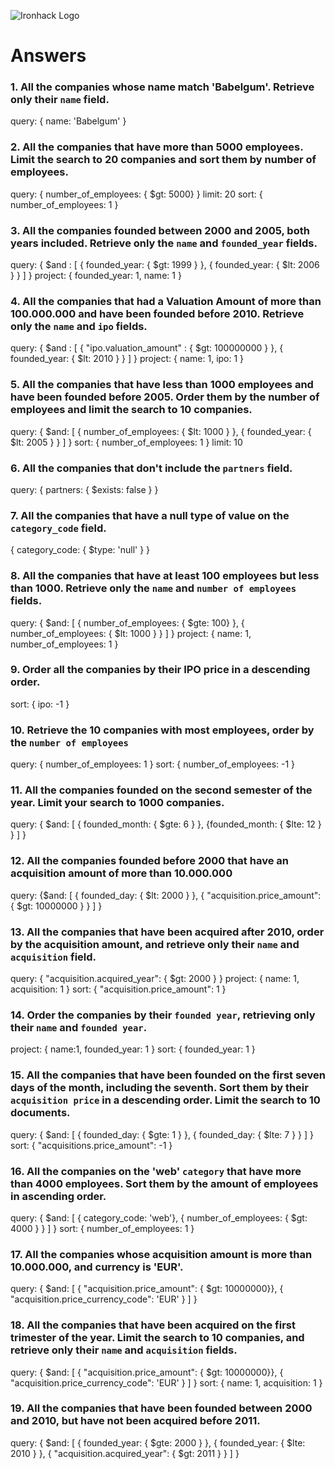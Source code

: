 ![Ironhack Logo](https://i.imgur.com/1QgrNNw.png)

# Answers

### 1. All the companies whose name match 'Babelgum'. Retrieve only their `name` field.

query: { name: 'Babelgum' }

### 2. All the companies that have more than 5000 employees. Limit the search to 20 companies and sort them by **number of employees**.

query: { number_of_employees: { $gt: 5000} }
limit: 20
sort: { number_of_employees: 1 }

### 3. All the companies founded between 2000 and 2005, both years included. Retrieve only the `name` and `founded_year` fields.

query: { $and : [ { founded_year: { $gt: 1999 } }, { founded_year: { $lt: 2006 } } ] }
project: { founded_year: 1, name: 1 }

### 4. All the companies that had a Valuation Amount of more than 100.000.000 and have been founded before 2010. Retrieve only the `name` and `ipo` fields.

query: { $and : [ { "ipo.valuation_amount" : { $gt: 100000000 } }, { founded_year: { $lt: 2010 } } ] }
project: { name: 1, ipo: 1 }

### 5. All the companies that have less than 1000 employees and have been founded before 2005. Order them by the number of employees and limit the search to 10 companies.

query: { $and: [ { number_of_employees: { $lt: 1000 } }, { founded_year: { $lt: 2005 } } ] }
sort: { number_of_employees: 1 }
limit: 10

### 6. All the companies that don't include the `partners` field.

query: { partners: { $exists: false } }

### 7. All the companies that have a null type of value on the `category_code` field.

{ category_code: { $type: 'null' } }

### 8. All the companies that have at least 100 employees but less than 1000. Retrieve only the `name` and `number of employees` fields.

query: { $and: [ { number_of_employees: { $gte: 100} }, { number_of_employees: { $lt: 1000 } } ] }
project: { name: 1, number_of_employees: 1 }

### 9. Order all the companies by their IPO price in a descending order.

sort: { ipo: -1 }

### 10. Retrieve the 10 companies with most employees, order by the `number of employees`

query: { number_of_employees: 1 }
sort: { number_of_employees: -1 }

### 11. All the companies founded on the second semester of the year. Limit your search to 1000 companies.

query: { $and: [ { founded_month: { $gte: 6 } }, {founded_month: { $lte: 12 } } ] }

### 12. All the companies founded before 2000 that have an acquisition amount of more than 10.000.000

query: {$and: [ { founded_day: { $lt: 2000 } }, { "acquisition.price_amount": { $gt: 10000000 } } ] }

### 13. All the companies that have been acquired after 2010, order by the acquisition amount, and retrieve only their `name` and `acquisition` field.

query: { "acquisition.acquired_year": { $gt: 2000 } }
project: { name: 1, acquisition: 1 }
sort: { "acquisition.price_amount": 1 }

### 14. Order the companies by their `founded year`, retrieving only their `name` and `founded year`.

project: { name:1, founded_year: 1 }
sort: { founded_year: 1 }

### 15. All the companies that have been founded on the first seven days of the month, including the seventh. Sort them by their `acquisition price` in a descending order. Limit the search to 10 documents.

query: { $and: [ { founded_day: { $gte: 1 } }, { founded_day: { $lte: 7 } } ] }
sort: { "acquisitions.price_amount": -1 }

### 16. All the companies on the 'web' `category` that have more than 4000 employees. Sort them by the amount of employees in ascending order.

query: { $and: [ { category_code: 'web'}, { number_of_employees: { $gt: 4000 } } ] }
sort: { number_of_employees: 1 }

### 17. All the companies whose acquisition amount is more than 10.000.000, and currency is 'EUR'.

query: { $and: [ { "acquisition.price_amount": { $gt: 10000000}}, { "acquisition.price_currency_code": 'EUR' } ] }

### 18. All the companies that have been acquired on the first trimester of the year. Limit the search to 10 companies, and retrieve only their `name` and `acquisition` fields.

query: { $and: [ { "acquisition.price_amount": { $gt: 10000000}}, { "acquisition.price_currency_code": 'EUR' } ] }
sort: { name: 1, acquisition: 1 }

### 19. All the companies that have been founded between 2000 and 2010, but have not been acquired before 2011.

query: { $and: [ { founded_year: { $gte: 2000 } }, { founded_year: { $lte: 2010 } }, { "acquisition.acquired_year": { $gt: 2011 } } ] }

